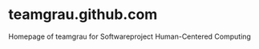 teamgrau.github.com
===================

Homepage of teamgrau for Softwareproject Human-Centered Computing